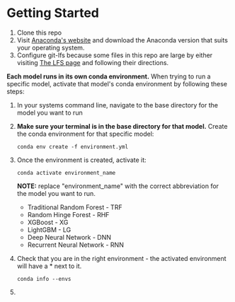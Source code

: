 # Getting Started

1. Clone this repo
2. Visit [Anaconda's website](https://docs.anaconda.com/free/anaconda/install/index.html) and download the Anaconda version that suits your operating system.
3. Configure git-lfs because some files in this repo are large by either visiting [The LFS page](https://git-lfs.com/) and following their directions.

**Each model runs in its own conda environment.** When trying to run a specific model, activate that model's conda environment by following these steps:
1. In your systems command line, navigate to the base directory for the model you want to run
2. **Make sure your terminal is in the base directory for that model.** Create the conda environment for that specific model:  

   ```conda env create -f environment.yml``` 

4. Once the environment is created, activate it:

   ```conda activate environment_name```

   **NOTE:** replace "environment_name" with the correct abbreviation for the model you want to run.
   
   - Traditional Random Forest - TRF
   - Random Hinge Forest - RHF
   - XGBoost - XG
   - LightGBM - LG
   - Deep Neural Network - DNN
   - Recurrent Neural Network - RNN

5. Check that you are in the right environment - the activated environment will have a * next to it. 

   ```conda info --envs```

6.
